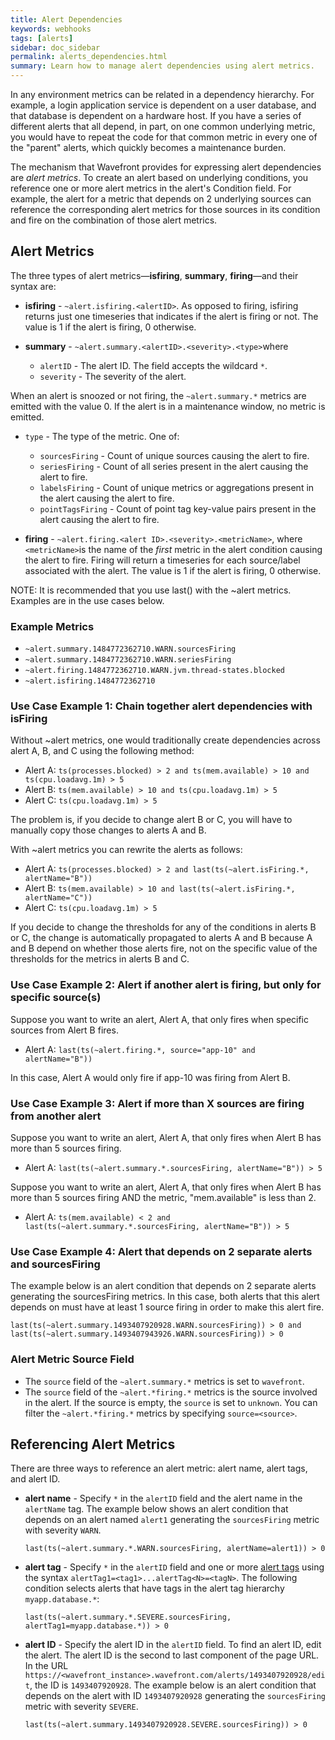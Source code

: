 ```yaml
---
title: Alert Dependencies
keywords: webhooks
tags: [alerts]
sidebar: doc_sidebar
permalink: alerts_dependencies.html
summary: Learn how to manage alert dependencies using alert metrics.
---
```


In any environment metrics can be related in a dependency hierarchy. For example, a login application service is dependent on a user database, and that database is dependent on a hardware host. If you have a series of different alerts that all depend, in part, on one common underlying metric, you would have to repeat the code for that common metric in every one of the "parent" alerts, which quickly becomes a maintenance burden.

The mechanism that Wavefront provides for expressing alert dependencies are _alert metrics_. To create an alert based on underlying conditions, you reference one or more alert metrics in the alert's Condition field. For example, the alert for a metric that depends on 2 underlying sources can reference the corresponding alert metrics for those sources in its condition and fire on the combination of those alert metrics.

## Alert Metrics

The three types of alert metrics&mdash;**isfiring**, **summary**, **firing**&mdash;and their syntax are:
- **isfiring** - `~alert.isfiring.<alertID>`. As opposed to firing, isfiring returns just one timeseries that indicates if the alert is firing or not. The value is 1 if the alert is firing, 0 otherwise.

- **summary** - `~alert.summary.<alertID>.<severity>.<type>`where
  - `alertID` - The alert ID. The field accepts the wildcard `*`.
  - `severity` - The severity of the alert.

When an alert is snoozed or not firing, the `~alert.summary.*` metrics are emitted with the value 0. If the alert is in a maintenance window, no metric is emitted.
  - `type` - The type of the metric. One of:
    - `sourcesFiring` - Count of unique sources causing the alert to fire.
    - `seriesFiring` - Count of all series present in the alert causing the alert to fire.
    - `labelsFiring` - Count of unique metrics or aggregations present in the alert causing the alert to fire.
    - `pointTagsFiring` - Count of point tag key-value pairs present in the alert causing the alert to fire.

- **firing** - `~alert.firing.<alert ID>.<severity>.<metricName>`, where `<metricName>`is the name of the _first_ metric in the alert condition causing the alert to fire. Firing will return a timeseries for each source/label associated with the alert. The value is 1 if the alert is firing, 0 otherwise.




NOTE: It is recommended that you use last() with the ~alert metrics. Examples are in the use cases below.

### Example Metrics

- `~alert.summary.1484772362710.WARN.sourcesFiring`
- `~alert.summary.1484772362710.WARN.seriesFiring`
- `~alert.firing.1484772362710.WARN.jvm.thread-states.blocked`
- `~alert.isfiring.1484772362710`

### Use Case Example 1: Chain together alert dependencies with isFiring

Without ~alert metrics, one would traditionally create dependencies across alert A, B, and C using the following method:

- Alert A: `ts(processes.blocked) > 2 and ts(mem.available) > 10 and ts(cpu.loadavg.1m) > 5`
- Alert B: `ts(mem.available) > 10 and ts(cpu.loadavg.1m) > 5`
- Alert C: `ts(cpu.loadavg.1m) > 5`

The problem is, if you decide to change alert B or C, you will have to manually copy those changes to alerts A and B.

With ~alert metrics you can rewrite the alerts as follows:

- Alert A: `ts(processes.blocked) > 2 and last(ts(~alert.isFiring.*, alertName="B"))`
- Alert B: `ts(mem.available) > 10 and last(ts(~alert.isFiring.*, alertName="C"))`
- Alert C: `ts(cpu.loadavg.1m) > 5`

If you decide to change the thresholds for any of the conditions in alerts B or C, the change is automatically propagated to alerts A and B because A and B depend on whether those alerts fire, not on the specific value of the thresholds for the metrics in alerts B and C.

### Use Case Example 2: Alert if another alert is firing, but only for specific source(s)

Suppose you want to write an alert, Alert A, that only fires when specific sources from Alert B fires.

- Alert A: `last(ts(~alert.firing.*, source="app-10" and alertName="B"))`

In this case, Alert A would only fire if app-10 was firing from Alert B.

### Use Case Example 3: Alert if more than X sources are firing from another alert

Suppose you want to write an alert, Alert A, that only fires when Alert B has more than 5 sources firing.

- Alert A: `last(ts(~alert.summary.*.sourcesFiring, alertName="B")) > 5`

Suppose you want to write an alert, Alert A, that only fires when Alert B has more than 5 sources firing AND the metric, "mem.available" is less than 2.

- Alert A: `ts(mem.available) < 2 and last(ts(~alert.summary.*.sourcesFiring, alertName="B")) > 5`

### Use Case Example 4: Alert that depends on 2 separate alerts and sourcesFiring
The example below is an alert condition that depends on 2 separate alerts generating the sourcesFiring metrics. In this case, both alerts that this alert depends on must have at least 1 source firing in order to make this alert fire.

`last(ts(~alert.summary.1493407920928.WARN.sourcesFiring)) > 0 and last(ts(~alert.summary.1493407943926.WARN.sourcesFiring)) > 0`

### Alert Metric Source Field

- The `source` field of the `~alert.summary.*` metrics is set to `wavefront`.
- The `source` field of the `~alert.*firing.*` metrics is the source involved in the alert. If the source is empty, the `source` is set to `unknown`. You can filter the `~alert.*firing.*` metrics by specifying `source=<source>`.

## Referencing Alert Metrics

There are three ways to reference an alert metric: alert name, alert tags, and alert ID.

- **alert name** - Specify `*` in the `alertID` field and the alert name in the `alertName` tag. The example below shows an alert condition that depends on an alert named `alert1` generating the `sourcesFiring` metric with severity `WARN`.

  ```
  last(ts(~alert.summary.*.WARN.sourcesFiring, alertName=alert1)) > 0
  ```

- **alert tag** - Specify  `*` in the `alertID` field and one or more [alert tags](tags_overview.html) using the syntax `alertTag1=<tag1>...alertTag<N>=<tagN>`. The following condition selects alerts that have tags in the alert tag hierarchy `myapp.database.*`:

  ```
  last(ts(~alert.summary.*.SEVERE.sourcesFiring, alertTag1=myapp.database.*)) > 0
  ```

- **alert ID** - Specify the alert ID in the `alertID` field. To find an alert ID, edit the alert. The alert ID is the second to last component of the page URL. In the URL `https://<wavefront_instance>.wavefront.com/alerts/1493407920928/edit`, the ID is `1493407920928`. The example below is an alert condition that depends on the alert with ID `1493407920928` generating the `sourcesFiring` metric with severity `SEVERE`.

  ```
  last(ts(~alert.summary.1493407920928.SEVERE.sourcesFiring)) > 0
  ```
